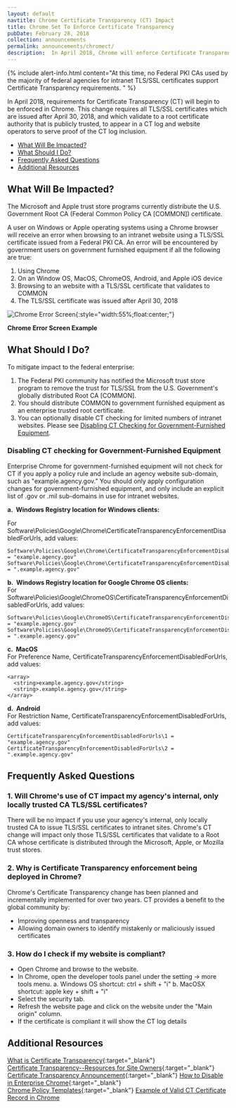 ```yaml
---
layout: default
navtitle: Chrome Certificate Transparency (CT) Impact
title: Chrome Set To Enforce Certificate Transparency
pubDate: February 28, 2018
collection: announcements
permalink: announcements/chromect/
description:  In April 2018, Chrome will enforce Certificate Transparency (CT) requirements. This change requires all TLS/SSL certificates to appear in a CT log when the certificate validates to a Root CA certificate distributed through an Operating System (OS) trust store. The Microsoft and Apple Trust Stores currently distribute the U.S. Government Root CA [COMMON] certificate. 
---
```


{% include alert-info.html content="At this time, no Federal PKI CAs used by the majority of federal agencies for intranet TLS/SSL certificates support Certificate Transparency requirements. " %}

In April 2018, requirements for Certificate Transparency (CT) will begin to be enforced in Chrome. This change requires all TLS/SSL certificates which are issued after April 30, 2018, and which validate to a root certificate authority that is publicly trusted, to appear in a CT log and website operators to serve proof of the CT log inclusion. 

- [What Will Be Impacted?](#what-will-be-impacted)
- [What Should I Do?](#what-should-i-do)
- [Frequently Asked Questions](#frequently-asked-questions)
- [Additional Resources](#additional-resources)

## What Will Be Impacted?
The Microsoft and Apple trust store programs currently distribute the U.S. Government Root CA (Federal Common Policy CA [COMMON]) certificate.  

A user on Windows or Apple operating systems using a Chrome browser will receive an error when browsing to an intranet website using a TLS/SSL certificate issued from a Federal PKI CA. An error will be encountered by government users on government furnished equipment if all the following are true:

1. Using Chrome 
2. On an Window OS, MacOS, ChromeOS, Android, and Apple iOS device
2. Browsing to an website with a TLS/SSL certificate that validates to COMMON
3. The TLS/SSL certificate was issued after April 30, 2018

![Chrome Error Screen]({{site.baseurl}}/img/google_ct_hot_topic_error.png){:style="width:55%;float:center;"}

**Chrome Error Screen Example**  

## What Should I Do?
To mitigate impact to the federal enterprise:  

1. The Federal PKI community has notified the Microsoft trust store program to remove the trust for TLS/SSL from the U.S. Government's globally distributed Root CA [COMMON].
2. You should distribute COMMON to government furnished equipment as an enterprise trusted root certificate.
3. You can optionally disable CT checking for limited numbers of intranet websites. Please see [Disabling CT Checking for Government-Furnished Equipment](#disabling-ct-checking-for-government-furnished-equipment).

### Disabling CT checking for Government-Furnished Equipment

Enterprise Chrome for government-furnished equipment will not check for CT if you apply a policy rule and include an agency website sub-domain, such as "example.agency.gov."   You should only apply configuration changes for government-furnished equipment, and only include an explicit list of .gov or .mil sub-domains in use for intranet websites.

**a.&nbsp;&nbsp;Windows Registry location for Windows clients:**<br>

For Software\Policies\Google\Chrome\CertificateTransparencyEnforcementDisabledForUrls, add values:

   ```
   Software\Policies\Google\Chrome\CertificateTransparencyEnforcementDisabledForUrls\1 = "example.agency.gov"
   Software\Policies\Google\Chrome\CertificateTransparencyEnforcementDisabledForUrls\2 = ".example.agency.gov"
   ```

**b.&nbsp;&nbsp;Windows Registry location for Google Chrome OS clients:**<br>
For Software\Policies\Google\ChromeOS\CertificateTransparencyEnforcementDisabledForUrls, add values:

   ```
   Software\Policies\Google\ChromeOS\CertificateTransparencyEnforcementDisabledForUrls\1 = "example.agency.gov"
   Software\Policies\Google\ChromeOS\CertificateTransparencyEnforcementDisabledForUrls\2 = ".example.agency.gov"
   ```

**c.&nbsp;&nbsp;MacOS**<br>
For Preference Name, CertificateTransparencyEnforcementDisabledForUrls, add values:<br>

   ```
   <array>
     <string>example.agency.gov</string>
     <string>.example.agency.gov</string>
   </array>
   ```

**d.&nbsp;&nbsp;Android**<br>
For Restriction Name, CertificateTransparencyEnforcementDisabledForUrls, add values:<br>

   ```
   CertificateTransparencyEnforcementDisabledForUrls\1 = "example.agency.gov"
   CertificateTransparencyEnforcementDisabledForUrls\2 = ".example.agency.gov"
   ```

## Frequently Asked Questions

### 1. Will Chrome's use of CT impact my agency's internal, only locally trusted CA TLS/SSL certificates?

There will be no impact if you use your agency's internal, only locally trusted CA to issue TLS/SSL certificates to intranet sites. Chrome's CT change will impact only those TLS/SSL certificates that validate to a Root CA whose certificate is distributed through the Microsoft, Apple, or Mozilla trust stores.

### 2.  Why is Certificate Transparency enforcement being deployed in Chrome?

Chrome's Certificate Transparency change has been planned and incrementally implemented for over two years.  CT provides a benefit to the global community by:

- Improving openness and transparency
- Allowing domain owners to identify mistakenly or maliciously issued certificates 

### 3. How do I check if my website is compliant?

- Open Chrome and browse to the website.
- In Chrome, open the developer tools panel under the setting  -> more tools menu.
   a. Windows OS shortcut: ctrl + shift + "i"
   b. MacOSX shortcut: apple key + shift + "i"
- Select the security tab.
- Refresh the website page and click on the website under the "Main origin" column.
- If the certificate is compliant it will show the CT log details

## Additional Resources
[What is Certificate Transparency](https://www.certificate-transparency.org/){:target="_blank"}  
[Certificate Transparency--Resources for Site Owners](https://sites.google.com/site/certificatetransparency/resources-for-site-owners){:target="_blank"}  
[Certificate Transparency Announcement](https://groups.google.com/a/chromium.org/forum/#!topic/ct-policy/78N3SMcqUGw){:target="_blank"}
[How to Disable in Enterprise Chrome](http://www.chromium.org/administrators/policy-list-3#CertificateTransparencyEnforcementDisabledForUrls){:target="_blank"}  
[Chrome Policy Templates](https://www.chromium.org/administrators/policy-templates){:target="_blank"}
[Example of Valid CT Certificate Record in Chrome](https://www.certificate-transparency.org/certificate-transparency-in-chrome)

